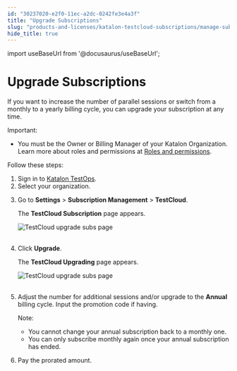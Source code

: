 ```yaml
---
id: "30237020-e2f0-11ec-a2dc-0242fe3e4a3f"
title: "Upgrade Subscriptions"
slug: "products-and-licenses/katalon-testcloud-subscriptions/manage-subscriptions/upgrade-subscriptions"
hide_title: true
---
```

import useBaseUrl from '@docusaurus/useBaseUrl';


# <a id="id" class="anchor_top_offset"/><a id="ariaid-title1" class="anchor_top_offset"/>Upgrade Subscriptions

<p xmlns="http://www.w3.org/1999/xhtml" className="p">If you want to increase the number of parallel sessions or   switch from a monthly to a yearly billing cycle, you can upgrade   your subscription at any time.</p> 
<div xmlns="http://www.w3.org/1999/xhtml" className="note important note_important"><span className="note__title">Important:</span> 
  <ul className="ul"><li className="li"><p className="p">You must be the Owner or Billing Manager of your
        Katalon Organization. Learn more about roles and permissions at <a className="xref" href="/docs/katalon-testops/get-started/roles-and-permissions">Roles
          and permissions</a>.</p></li></ul>
</div>
<p xmlns="http://www.w3.org/1999/xhtml" className="p">Follow these steps:</p> 
<ol xmlns="http://www.w3.org/1999/xhtml" className="ol"><li className="li">Sign in to <a className="xref j-external-link" href="https://testops.katalon.io/" target="_blank">Katalon       TestOps</a>.</li><li className="li">Select your organization.</li><li className="li">     <p className="p">Go to <strong className="ph b">Settings</strong> &gt; <strong className="ph b">Subscription         Management</strong> &gt; <strong className="ph b">TestCloud</strong>.</p>     <p className="p">The <strong className="ph b">TestCloud Subscription</strong> page appears.</p>     <p className="p">       <img className="image" src={useBaseUrl("https://github.com/katalon-studio/docs-images/raw/master/katalon-testcloud/upgrade-tc-plan/TC-Open-TC-subscription-upgrading.png")} alt="TestCloud upgrade subs page" /><br /><br />     </p>   </li><li className="li">     <p className="p">Click <strong className="ph b">Upgrade</strong>.</p>     <p className="p">The <strong className="ph b">TestCloud Upgrading</strong> page appears.</p>     <p className="p">       <img className="image" src={useBaseUrl("https://github.com/katalon-studio/docs-images/raw/master/katalon-testcloud/upgrade-tc-plan/TC-Per-Session-Upgrade.png")} alt="TestCloud upgrade subs page" /><br /><br />     </p>   </li><li className="li">     <p className="p">Adjust the number for additional sessions and/or upgrade to the       <strong className="ph b">Annual</strong> billing cycle. Input the promotion code if       having.</p>     <div className="note note note_note"><span className="note__title">Note:</span>        <ul className="ul"><li className="li">You cannot change your annual subscription back to a monthly           one.</li><li className="li">You can only subscribe monthly again once your annual           subscription has ended.</li></ul>     </div>   </li><li className="li">     <p className="p">Pay the prorated amount.</p>   </li></ol> 
